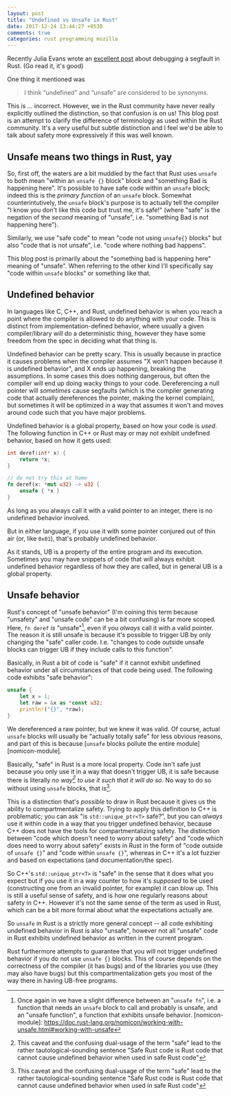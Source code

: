 ```yaml
---
layout: post
title: "Undefined vs Unsafe in Rust"
date: 2017-12-24 13:44:27 +0530
comments: true
categories: rust programming mozilla
---
```


Recently Julia Evans wrote an [excellent post][b0rk-post] about debugging a segfault in Rust. (Go read it, it's good)

One thing it mentioned was

> I think “undefined” and “unsafe” are considered to be synonyms.

This is ... incorrect. However, we in the Rust community have never really explicitly outlined the
distinction, so that confusion is on us! This blog post is an attempt to clarify the difference of
terminology as used within the Rust community. It's a very useful but subtle distinction and I feel we'd be
able to talk about safety more expressively if this was well known.


 [b0rk-post]: https://jvns.ca/blog/2017/12/23/segfault-debugging/

## Unsafe means two things in Rust, yay

So, first off, the waters are a bit muddied by the fact that Rust uses `unsafe` to both mean "within
an `unsafe {}` block" block and "something Bad is happening here". It's possible to have safe code
within an `unsafe` block; indeed this is the _primary function_ of an `unsafe` block. Somewhat
counterintutively, the `unsafe` block's purpose is to actually tell the compiler "I know you don't
like this code but trust me, it's safe!" (where "safe" is the negation of the _second_ meaning of "unsafe",
i.e. "something Bad is not happening here").

Similarly, we use "safe code" to mean "code not using `unsafe{}` blocks" but also "code that is not unsafe",
i.e. "code where nothing bad happens".

This blog post is primarily about the "something bad is happening here" meaning of "unsafe". When referring
to the other kind I'll specifically say "code within `unsafe` blocks" or something like that.


## Undefined behavior

In languages like C, C++, and Rust, undefined behavior is when you reach a point where
the compiler is allowed to do anything with your code. This is distinct from implementation-defined
behavior, where usually a given compiler/library will do a deterministic thing, however they have some
freedom from the spec in deciding what that thing is.

Undefined behavior can be pretty scary. This is usually because in practice it causes problems when
the compiler assumes "X won't happen because it is undefined behavior", and X ends up happening,
breaking the assumptions. In some cases this does nothing dangerous, but often the compiler will
end up doing wacky things to your code. Dereferencing a null pointer will _sometimes_ cause segfaults
(which is the compiler generating code that actually dereferences the pointer, making the kernel
complain), but sometimes it will be optimized in a way that assumes it won't and moves around code
such that you have major problems.

Undefined behavior is a global property, based on how your code is _used_. The following function
in C++ or Rust may or may not exhibit undefined behavior, based on how it gets used:

```cpp
int deref(int* x) {
    return *x;
}
```

```rust
// do not try this at home
fn deref(x: *mut u32) -> u32 {
    unsafe { *x }
}
```

As long as you always call it with a valid pointer to an integer, there is no undefined behavior
involved.

But in either language, if you use it with some pointer conjured out of thin air (or, like `0x01`), that's
probably undefined behavior.

As it stands, UB is a property of the entire program and its execution. Sometimes you may have snippets of code
that will always exhibit undefined behavior regardless of how they are called, but in general UB
is a global property.


## Unsafe behavior

Rust's concept of "unsafe behavior" (I'm coining this term because "unsafety" and "unsafe code" can
be a bit confusing) is far more scoped. Here, `fn deref` _is_ "unsafe"[^1], even if you _always_
call it with a valid pointer. The reason it is still unsafe is because it's possible to trigger UB by only
changing the "safe" caller code. I.e. "changes to code outside unsafe blocks can trigger UB if they include
calls to this function".

Basically, in Rust a bit of code is "safe" if it cannot exhibit undefined behavior under all circumstances of
that code being used. The following code exhibits "safe behavior":

```rust
unsafe {
    let x = 1;
    let raw = &x as *const u32;
    println!("{}", *raw);
}
```

We dereferenced a raw pointer, but we knew it was valid. Of course, actual `unsafe` blocks will
usually be "actually totally safe" for less obvious reasons, and part of this is because
[`unsafe` blocks pollute the entire module][nomicon-module].

 [^1]: Once again in we have a slight difference between an "`unsafe fn`", i.e. a function that needs an `unsafe` block to call and probably is unsafe, and an "unsafe function", a function that exhibits unsafe behavior.
 [nomicon-module]: https://doc.rust-lang.org/nomicon/working-with-unsafe.html#working-with-unsafe

Basically, "safe" in Rust is a more local property. Code isn't safe just because you only use it in
a way that doesn't trigger UB, it is safe because there is literally _no way[^2] to use it such that it
will do so_. No way to do so without using `unsafe` blocks, that is[^2].

 [^2]: This caveat and the confusing dual-usage of the term "safe" lead to the rather tautological-sounding sentence "Safe Rust code is Rust code that cannot cause undefined behavior when used in safe Rust code"


This is a distinction that's _possible_ to draw in Rust because it gives us the ability
to compartmentalize safety. Trying to apply this definition to C++ is problematic; you can
ask "is `std::unique_ptr<T>` safe?", but you can _always_ use it within code in a way that you trigger
undefined behavior, because C++ does not have the tools for compartmentalizing safety. The distinction
between "code which doesn't need to worry about safety" and "code which does need to worry about safety"
exists in Rust in the form of "code outside of `unsafe {}`" and "code within `unsafe {}`", whereas in
C++ it's a lot fuzzier and based on expectations (and documentation/the spec).

So C++'s `std::unique_ptr<T>` is "safe" in the sense that it does what you expect but
if you use it in a way counter to how it's _supposed_ to be used (constructing one from an invalid pointer, for example)
it can blow up. This is still a useful sense of safety, and is how one regularly reasons about safety in C++. However it's not
the same sense of the term as used in Rust, which can be a bit more formal about what the expectations
actually are.

So `unsafe` in Rust is a strictly more general concept -- all code exhibiting undefined behavior in Rust is also "unsafe",
however not all "unsafe" code in Rust exhibits undefined behavior as written in the current program.

Rust furthermore attempts to guarantee that you will not trigger undefined behavior if you do not use `unsafe {}` blocks.
This of course depends on the correctness of the compiler (it has bugs) and of the libraries you use (they may also have bugs)
but this compartmentalization gets you most of the way there in having UB-free programs.
